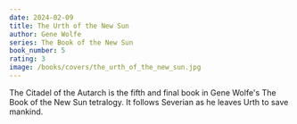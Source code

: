 ```yaml
---
date: 2024-02-09
title: The Urth of the New Sun
author: Gene Wolfe
series: The Book of the New Sun
book_number: 5
rating: 3
image: /books/covers/the_urth_of_the_new_sun.jpg
---
```


<span class="book-title">The Citadel of the Autarch</span> is the fifth and
final book in Gene Wolfe's The Book of the New Sun tetralogy. It follows Severian as he
leaves Urth to save mankind.
